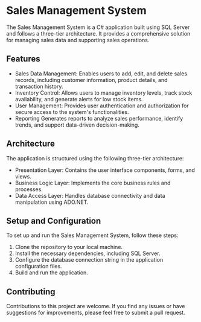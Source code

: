 # Sales Management System

The Sales Management System is a C# application built using SQL Server and follows a three-tier architecture. It provides a comprehensive solution for managing sales data and supporting sales operations.

## Features

- Sales Data Management: Enables users to add, edit, and delete sales records, including customer information, product details, and transaction history.
- Inventory Control: Allows users to manage inventory levels, track stock availability, and generate alerts for low stock items.
- User Management: Provides user authentication and authorization for secure access to the system's functionalities.
- Reporting Generates reports to analyze sales performance, identify trends, and support data-driven decision-making.

## Architecture

The application is structured using the following three-tier architecture:

- Presentation Layer: Contains the user interface components, forms, and views.
- Business Logic Layer: Implements the core business rules and processes.
- Data Access Layer: Handles database connectivity and data manipulation using ADO.NET.

## Setup and Configuration

To set up and run the Sales Management System, follow these steps:

1. Clone the repository to your local machine.
2. Install the necessary dependencies, including SQL Server.
3. Configure the database connection string in the application configuration files.
4. Build and run the application.

## Contributing

Contributions to this project are welcome. If you find any issues or have suggestions for improvements, please feel free to submit a pull request.
